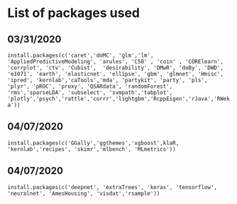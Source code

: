 # List of packages used

## 03/31/2020
`install.packages(c('caret','doMC', 'glm','lm', 'AppliedPredictiveModeling',
                   'arules', 'C50' , 'coin' , 'CORElearn', 'corrplot', 'ctv', 'Cubist', 
                   'desirability', 'DMwR', 'doBy', 'DWD', 'e1071', 'earth', 'elasticnet',
                   'ellipse', 'gbm', 'glmnet', 'Hmisc', 'ipred', 'kernlab','caTools','mda',
                   'partykit', 'party', 'pls', 'plyr', 'pROC', 'proxy', 'QSARdata',
                   'randomForest', 'rms','sparseLDA', 'subselect', 'svmpath','tabplot',
                   'plotly','psych','rattle','corrr','lightgbm','RcppEigen','rJava','RWeka'))`


## 04/07/2020
`install.packages(c('GGally','ggthemes','xgboost',klaR, 'kernlab','recipes',
                   'skimr','mlbench', 'MLmetrics'))`


## 04/07/2020
`install.packages(c('deepnet', 'extraTrees', 'keras', 'tensorflow', 'neuralnet', 'AmesHousing', 'visdat','rsample'))`
